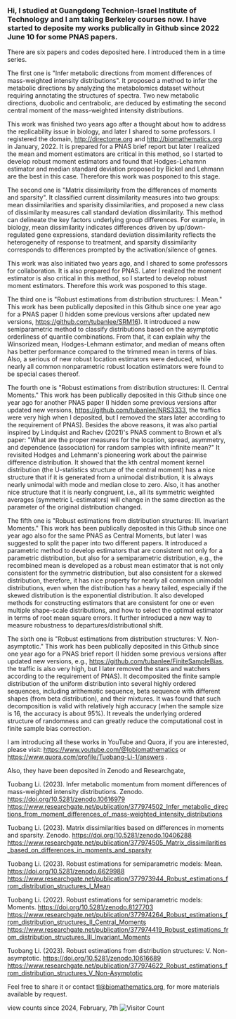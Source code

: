 ### Hi, I studied at Guangdong Technion-Israel Institute of Technology and I am taking Berkeley courses now. I have started to deposite my works publically in Github since 2022 June 10 for some PNAS papers.

There are six papers and codes deposited here. I introduced them in a time series. 

The first one is "Infer metabolic directions from moment differences of mass-weighted intensity distributions". It proposed a method to infer the metabolic directions by analyzing the metabolomics dataset without requiring annotating the structures of spectra. Two new metabolic directions, duobolic and centrabolic, are deduced by estimating the second central moment of the mass-weighted intensity distributions.

This work was finished two years ago after a thought about how to address the replicability issue in biology, and later I shared to some professors. I registered the domain, http://directome.org and http://biomathematics.org in January, 2022. It is prepared for a PNAS brief report but later I realized the mean and moment estimators are critical in this method, so I started to develop robust moment estimators and found that Hodges-Lehamnn estimator and median standard deviation proposed by Bickel and Lehmann are the best in this case. Therefore this work was posponed to this stage. 

The second one is "Matrix dissimilarity from the differences of moments and sparsity". It classified current dissimilarity measures into two groups: mean dissimilarities and sparisity dissimilarities, and proposed a new class of dissimilarity measures call standard deviation dissimilarity. This method can delineate the key factors underlying group differences. For example, in biology, mean dissimilarity indicates differences driven by up/down-regulated gene expressions, standard deviation dissimilarity reflects the heterogeneity of response to treatment, and sparsity dissimilarity corresponds to differences prompted by the activation/silence of genes.

This work was also initiated two years ago, and I shared to some professors for collaboration. It is also prepared for PNAS. Later I realized the moment estimator is also critical in this method, so I started to develop robust moment estimators. Therefore this work was posponed to this stage. 

The third one is "Robust estimations from distribution structures: I. Mean." This work has been publically deposited in this Github since one year ago for a PNAS paper (I hidden some previous versions after updated new versions, https://github.com/tubanlee/SRM16). It introduced a new semiparametric method to classify distributions based on the asymptotic orderliness of quantile combinations. From that, it can explain why the Winsorized mean, Hodges-Lehmann estimator, and median of means often has better performance compared to the trimmed mean in terms of bias. Also, a serious of new robust location estimators were deduced, while nearly all common nonparametric robust location estimators were found to be special cases thereof. 

The fourth one is "Robust estimations from distribution structures: II. Central Moments." This work has been publically deposited in this Github since one year ago for another PNAS paper (I hidden some previous versions after updated new versions, https://github.com/tubanlee/NRS3333, the traffics were very high when I deposited, but I removed the stars later according to the requirement of PNAS). Besides the above reasons, it was also partial inspired by Lindquist and Rachev (2021)'s PNAS comment to Brown et al’s paper: "What are the proper measures for the location, spread, asymmetry, and dependence (association) for random samples with infinite mean?" It revisited Hodges and Lehmann's pioneering work about the pairwise difference distribution. It showed that the kth central moment kernel distribution (the U-statistics structure of the central moment) has a nice structure that if it is generated from a unimodal distribution, it is always nearly unimodal with mode and median close to zero. Also, it has another nice structure that it is nearly congruent, i.e., all its symmetric weighted averages (symmetric L-estimators) will change in the same direction as the parameter of the original distribution changed. 

The fifth one is "Robust estimations from distribution structures: III. Invariant Moments." This work has been publically deposited in this Github since one year ago also for the same PNAS as Central Moments, but later I was suggested to split the paper into two different papers. It introduced a parametric method to develop estimators that are consistent not only for a parametric distribution, but also for a semiparametric distribution, e.g., the recombined mean is developed as a robust mean estimator that is not only consistent for the symmetric distribution, but also consistent for a skewed distribution, therefore, it has nice property for nearly all common unimodal distributions, even when the distribution has a heavy tailed, especially if the skewed distribution is the exponential distribution. It also developed methods for constructing estimators that are consistent for one or even multiple shape-scale distributions, and how to select the optimal estimator in terms of root mean square errors. It further introduced a new way to measure robustness to departures/distributional shift. 

The sixth one is "Robust estimations from distribution structures: V. Non-asymptotic." This work has been publically deposited in this Github since one year ago for a PNAS brief report (I hidden some previous versions after updated new versions, e.g., https://github.com/tubanlee/FiniteSampleBias, the traffic is also very high, but I later removed the stars and watchers according to the requirement of PNAS). It decomposited the finite sample distribution of the uniform distribution into several highly ordered sequences, including arithematic sequence, beta sequence with different shapes (from beta distribution), and their mixtures. It was found that such decomposition is valid with relatively high accuracy (when the sample size is 16, the accuracy is about 95%). It reveals the underlying ordered structure of randomness and can greatly reduce the computational cost in finite sample bias correction. 

I am introducing all these works in YouTube and Quora, if you are interested, please visit: https://www.youtube.com/@Iobiomathematics or https://www.quora.com/profile/Tuobang-Li-1/answers . 

Also, they have been deposited in Zenodo and Researchgate, 

Tuobang Li. (2023). Infer metabolic momentum from moment differences of mass-weighted intensity distributions. Zenodo. https://doi.org/10.5281/zenodo.10616979
https://www.researchgate.net/publication/377974502_Infer_metabolic_directions_from_moment_differences_of_mass-weighted_intensity_distributions

Tuobang Li. (2023). Matrix dissimilarities based on differences in moments and sparsity. Zenodo. https://doi.org/10.5281/zenodo.10406288 
https://www.researchgate.net/publication/377974505_Matrix_dissimilarities_based_on_differences_in_moments_and_sparsity

Tuobang Li. (2023). Robust estimations for semiparametric models: Mean. https://doi.org/10.5281/zenodo.6629988
https://www.researchgate.net/publication/377973944_Robust_estimations_from_distribution_structures_I_Mean

Tuobang Li. (2022). Robust estimations for semiparametric models: Moments. https://doi.org/10.5281/zenodo.8127703
https://www.researchgate.net/publication/377974264_Robust_estimations_from_distribution_structures_II_Central_Moments 
https://www.researchgate.net/publication/377974419_Robust_estimations_from_distribution_structures_III_Invariant_Moments

Tuobang Li. (2023). Robust estimations from distribution structures: V. Non-asymptotic. https://doi.org/10.5281/zenodo.10616689 
https://www.researchgate.net/publication/377974622_Robust_estimations_from_distribution_structures_V_Non-Asymptotic

Feel free to share it or contact tl@biomathematics.org, for more materials available by request.

view counts since 2024, February, 7th
![Visitor Count](https://profile-counter.glitch.me/{tubanlee}/count.svg)

<!--
**tubanlee/tubanlee** is a ✨ _special_ ✨ repository because its `README.md` (this file) appears on your GitHub profile.

Here are some ideas to get you started:

- 🔭 I’m currently working on ...
- 🌱 I’m currently learning ...
- 👯 I’m looking to collaborate on ...
- 🤔 I’m looking for help with ...
- 💬 Ask me about ...
- 📫 How to reach me: ...
- 😄 Pronouns: ...
- ⚡ Fun fact: ...
-->
